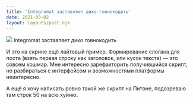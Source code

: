 ```yaml
---
title: 'Integromat заставляет дико говнокодить'
date: 2021-03-02
layout: layouts/post.njk
---
```


![](https://i.ibb.co/3W5f4Lw/file-14.jpg)
Integromat заставляет дико говнокодить

И это на скрине ещё лайтовый пример. Формирование слогана для поста (взять первая строку как заголовок, или кусок текста) — это совсем кошмар. Мне интересно зарефакторить получившийся скрипт, но разбираться с интерфейсом и возможностями платформы неинтересно. 

А ещё я хочу написать ровно такой же скрипт на Питоне, подозреваю там строк 50 на всю хуйню.

